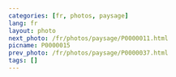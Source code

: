 ```yaml
---
categories: [fr, photos, paysage]
lang: fr
layout: photo
next_photo: /fr/photos/paysage/P0000011.html
picname: P0000015
prev_photo: /fr/photos/paysage/P0000037.html
tags: []
---
```

